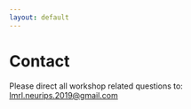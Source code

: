 ```yaml
---
layout: default
---
```

# Contact

Please direct all workshop related questions to: lmrl.neurips.2019@gmail.com
